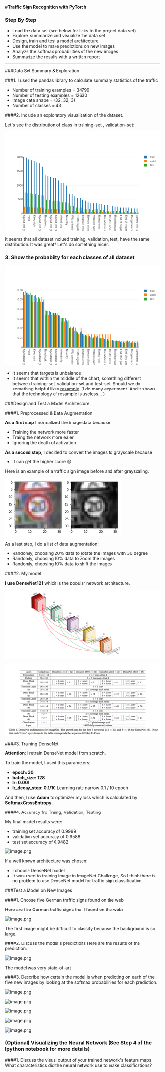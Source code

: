 #**Traffic Sign Recognition with PyTorch** 


### Step By Step
* Load the data set (see below for links to the project data set)
* Explore, summarize and visualize the data set
* Design, train and test a model architecture
* Use the model to make predictions on new images
* Analyze the softmax probabilities of the new images
* Summarize the results with a written report



[//]: # (Image References)

[image1]: ./examples/visualization.jpg "Visualization"
[image2]: ./examples/grayscale.jpg "Grayscaling"
[image3]: ./examples/random_noise.jpg "Random Noise"
[image4]: ./images/452230479.jpg "Traffic Sign 1"
[image5]: ./images/2.jpg "Traffic Sign 2"
[image6]: ./images/3.jpg "Traffic Sign 3"
[image7]: ./images/4.jpg "Traffic Sign 4"
[image8]: ./images/5.jpg "Traffic Sign 5"
***********************


###Data Set Summary & Exploration


###1. I used the pandas library to calculate summary statistics of the traffic

- Number of training examples = 34799
- Number of testing examples = 12630
- Image data shape = (32, 32, 3)
- Number of classes = 43

####2. Include an exploratory visualization of the dataset.

Let's see the distribution of class in training-set , validation-set:

![newplot.png](./image/newplot.png)

It seems that all dataset inclued training, validation, test, have the same distribution. It was great?  Let's do something nicer.

### 3. Show the probabilty for each classes of all dataset

![newplot.png](./image/newplot2.png)

- It seems that targets is unbalance
- It seems that within the middle of the chart, something different between training-set. validation-set and test-set. Should we do something helpful likes [resample](https://en.wikipedia.org/wiki/Resampling). (I do many experiment. And it shows that the technology of resample is useless... )

###Design and Test a Model Architecture

####1. Preprocessed & Data Augmentation

**As a first step** I normalized the image data because
- Training the network more faster
- Traing the network more eaier
- Ignoring the death of activation

**As a second step**, I decided to convert the images to grayscale because 
- It can get the higher score :smile:

Here is an example of a traffic sign image before and after grayscaling.

![alt text][image2]

As a last step, I do a list of data augmentation:
- Randomly, choosing 20% data to rotate the images with 30 degree
- Randomly, choosing 10% data to Zoom the images 
- Randomly, choosing 10% data to shift the images
 


####2. My model


**I use [DenseNet121](https://arxiv.org/pdf/1608.06993.pdf)** which is the popular network architecture.
 

![1-KOjUX1ST5RnDOZWWLWRGkw.png](./image/1-KOjUX1ST5RnDOZWWLWRGkw.png)

![1-gAGIm5uaaUukJOSzMW6saQ.jpeg](./image/1-gAGIm5uaaUukJOSzMW6saQ.jpeg)



####3. Training DenseNet

**Attention**: I retrain DenseNet model from scratch.

To train the model, I used this parameters:
- **epoch: 30**
- **batch_size: 128**
- **lr: 0.001**
- **lr_decay_step: 0.1/10** Learning rate narrow 0.1 / 10 epoch

And then, I use **Adam** to optimizer my loss which is calculated by **SoftmaxCrossEntropy**.

####4. Accuracy fro Traing, Validation, Testing

My final model results were:
* training set accuracy of 0.9999
* validation set accuracy of 0.9588
* test set accuracy of 0.9482

![image.png](http://upload-images.jianshu.io/upload_images/1132123-a2b7db2b36f39097.png?imageMogr2/auto-orient/strip%7CimageView2/2/w/1240)


If a well known architecture was chosen:
* I choose DenseNet model
* It was used to training image in ImageNet Challenge, So I think there is no problem to use DenseNet model for traffic sign classification.

 

###Test a Model on New Images

####1. Choose five German traffic signs found on the web 

Here are five German traffic signs that I found on the web:



![image.png](http://upload-images.jianshu.io/upload_images/1132123-e937c6dafec62e89.png?imageMogr2/auto-orient/strip%7CimageView2/2/w/1240)

The first image might be difficult to classify because the background is so large.

####2. Discuss the model's predictions 
Here are the results of the prediction:


![image.png](http://upload-images.jianshu.io/upload_images/1132123-7f279fb1f0dafbb8.png?imageMogr2/auto-orient/strip%7CimageView2/2/w/1240)


The model was very state-of-art

####3. Describe how certain the model is when predicting on each of the five new images by looking at the softmax probabilities for each prediction. 


![image.png](http://upload-images.jianshu.io/upload_images/1132123-99ccb32f34ef4a7c.png?imageMogr2/auto-orient/strip%7CimageView2/2/w/1240)


![image.png](http://upload-images.jianshu.io/upload_images/1132123-8776fd3f88398e21.png?imageMogr2/auto-orient/strip%7CimageView2/2/w/1240)


![image.png](http://upload-images.jianshu.io/upload_images/1132123-1a435648ad515fe8.png?imageMogr2/auto-orient/strip%7CimageView2/2/w/1240)


![image.png](http://upload-images.jianshu.io/upload_images/1132123-cf134adfd7accdc6.png?imageMogr2/auto-orient/strip%7CimageView2/2/w/1240)


![image.png](http://upload-images.jianshu.io/upload_images/1132123-93aa539e00266716.png?imageMogr2/auto-orient/strip%7CimageView2/2/w/1240)


### (Optional) Visualizing the Neural Network (See Step 4 of the Ipython notebook for more details)
####1. Discuss the visual output of your trained network's feature maps. What characteristics did the neural network use to make classifications?



